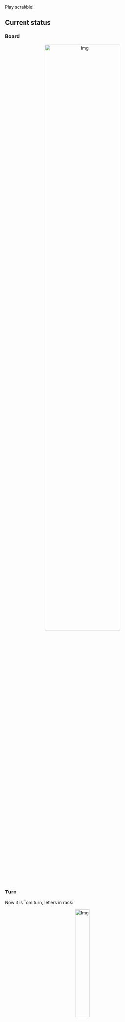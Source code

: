 
Play scrabble!
## Current status
### Board
<p align="center">
<img src="https://raw.githubusercontent.com/radosz99/radosz99/main/board.png" width=70% alt="Img"/>
    </p>
    
### Turn
Now it is Tom turn, letters in rack:
<p align="center">
<img src="https://raw.githubusercontent.com/radosz99/radosz99/main/rack.png" width=30% alt="Img"/>
</p>

### Game score
| Id | Player name | Points |
  | - | - | - |  
|0 | Tom | 168
|1 | Jerry | 124
## Make the move
Make the move and insert the letters by creating an [issue](https://github.com/radosz99/radosz99/issues/new?title=scrabble%7Cmove%7C7%3AA%3ARIDE&body=Just+push+%27Submit+new+issue%27+or+update+with+your+move.) according to the rules or...

## Possibly best moves  
Are you sure? :smiling_imp: :smiling_imp: :smiling_imp:
<details>
  <summary>Spoiler warning!</summary>
  
  | Id | Move | Issue link | Points |
  | - | - | - | - |  
|1| F:0:idź | [scrabble&#124;move&#124;F:0:idź](https://github.com/radosz99/radosz99/issues/new?title=scrabble%7Cmove%7CF%3A0%3Aidź&body=Just+push+%27Submit+new+issue%27+or+update+with+your+move.) | 16 
|2| 0:C:ładnymi | [scrabble&#124;move&#124;0:C:ładnymi](https://github.com/radosz99/radosz99/issues/new?title=scrabble%7Cmove%7C0%3AC%3Aładnymi&body=Just+push+%27Submit+new+issue%27+or+update+with+your+move.) | 13 
|3| C:1:czaiły | [scrabble&#124;move&#124;C:1:czaiły](https://github.com/radosz99/radosz99/issues/new?title=scrabble%7Cmove%7CC%3A1%3Aczaiły&body=Just+push+%27Submit+new+issue%27+or+update+with+your+move.) | 12 
|4| J:0:cyga | [scrabble&#124;move&#124;J:0:cyga](https://github.com/radosz99/radosz99/issues/new?title=scrabble%7Cmove%7CJ%3A0%3Acyga&body=Just+push+%27Submit+new+issue%27+or+update+with+your+move.) | 12 
|5| C:1:czniał | [scrabble&#124;move&#124;C:1:czniał](https://github.com/radosz99/radosz99/issues/new?title=scrabble%7Cmove%7CC%3A1%3Aczniał&body=Just+push+%27Submit+new+issue%27+or+update+with+your+move.) | 12 
|6| C:1:działy | [scrabble&#124;move&#124;C:1:działy](https://github.com/radosz99/radosz99/issues/new?title=scrabble%7Cmove%7CC%3A1%3Adziały&body=Just+push+%27Submit+new+issue%27+or+update+with+your+move.) | 12 
|7| J:0:dygi | [scrabble&#124;move&#124;J:0:dygi](https://github.com/radosz99/radosz99/issues/new?title=scrabble%7Cmove%7CJ%3A0%3Adygi&body=Just+push+%27Submit+new+issue%27+or+update+with+your+move.) | 12 
|8| 0:C:łacnym | [scrabble&#124;move&#124;0:C:łacnym](https://github.com/radosz99/radosz99/issues/new?title=scrabble%7Cmove%7C0%3AC%3Ałacnym&body=Just+push+%27Submit+new+issue%27+or+update+with+your+move.) | 12 
|9| 10:H:ryci | [scrabble&#124;move&#124;10:H:ryci](https://github.com/radosz99/radosz99/issues/new?title=scrabble%7Cmove%7C10%3AH%3Aryci&body=Just+push+%27Submit+new+issue%27+or+update+with+your+move.) | 12 
|10| J:0:dyg | [scrabble&#124;move&#124;J:0:dyg](https://github.com/radosz99/radosz99/issues/new?title=scrabble%7Cmove%7CJ%3A0%3Adyg&body=Just+push+%27Submit+new+issue%27+or+update+with+your+move.) | 11 
</details>
    
## Latest moves

| Id | Type | Move / Letters to replace | Created words / New letters | Date | Points | Player | Who |
| - | - | - | - | - | - | - | - |
|13| INSERT | 12:H:też | ['TEŻ'] | 11/26/2022, 23:47:39 | 13 | Jerry | [radosz99](github.com/radosz99) |
|12| INSERT | H:10:rytel | ['RYTEL'] | 11/26/2022, 23:44:25 | 24 | Tom | [radosz99](github.com/radosz99) |
|11| INSERT | 2:H:dęg | ['DĘG'] | 11/26/2022, 23:42:57 | 15 | Jerry | [radosz99](github.com/radosz99) |
|10| INSERT | 14:A:miń | ['MIŃ'] | 11/26/2022, 23:42:19 | 30 | Tom | [radosz99](github.com/radosz99) |
|9| INSERT | C:11:łgań | ['ŁGAŃ'] | 11/26/2022, 23:41:36 | 28 | Jerry | [radosz99](github.com/radosz99) |
|8| INSERT | 11:C:łupany | ['ŁUPANY'] | 11/26/2022, 23:40:57 | 14 | Tom | [radosz99](github.com/radosz99) |
|7| INSERT | 9:B:fan | ['FAN'] | 11/26/2022, 23:40:00 | 17 | Jerry | [radosz99](github.com/radosz99) |
|6| INSERT | D:7:cynku | ['CYNKU'] | 11/26/2022, 20:39:55 | 20 | Tom | [radosz99](github.com/radosz99) |
|5| INSERT | 2:C:zwoź | ['ZWOŹ'] | 11/26/2022, 20:39:16 | 16 | Jerry | [radosz99](github.com/radosz99) |
|4| INSERT | H:0:mediną | ['MEDINĄ'] | 11/26/2022, 20:38:36 | 39 | Tom | [radosz99](github.com/radosz99) |
|3| INSERT | 5:E:obsącz | ['OBSĄCZ'] | 11/26/2022, 20:37:50 | 21 | Jerry | [radosz99](github.com/radosz99) |
|2| INSERT | F:7:pić | ['PIĆ'] | 11/26/2022, 20:37:14 | 21 | Tom | [radosz99](github.com/radosz99) |
|1| INSERT | E:2:osmowe | ['OSMOWE'] | 11/26/2022, 20:36:35 | 14 | Jerry | [radosz99](github.com/radosz99) |
|0| INSERT | 7:D:cepowa | ['CEPOWA'] | 11/26/2022, 20:35:50 | 20 | Tom | [radosz99](github.com/radosz99) |